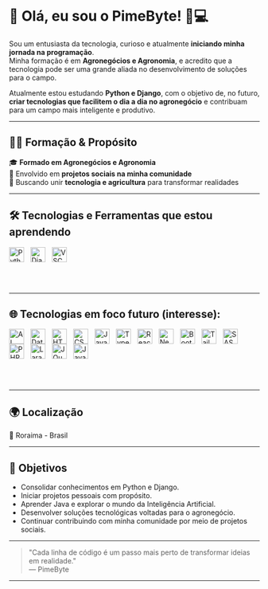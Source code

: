 # 👋 Olá, eu sou o PimeByte! 🌱💻

Sou um entusiasta da tecnologia, curioso e atualmente **iniciando minha jornada na programação**.  
Minha formação é em **Agronegócios e Agronomia**, e acredito que a tecnologia pode ser uma grande aliada no desenvolvimento de soluções para o campo.

Atualmente estou estudando **Python e Django**, com o objetivo de, no futuro, **criar tecnologias que facilitem o dia a dia no agronegócio** e contribuam para um campo mais inteligente e produtivo.

---

## 🧑‍🌾 Formação & Propósito

🎓 **Formado em Agronegócios e Agronomia**  
🤝 Envolvido em **projetos sociais na minha comunidade**  
🌾 Buscando unir **tecnologia e agricultura** para transformar realidades

---

## 🛠️ Tecnologias e Ferramentas que estou aprendendo

<div style="display: flex; flex-wrap: wrap;">
  <img align="left" alt="Python" title="Python" width="30px" style="padding-right: 10px;" src="https://cdn.jsdelivr.net/gh/devicons/devicon@latest/icons/python/python-original.svg" />
  <img align="left" alt="Django" title="Django" width="30px" style="padding-right: 10px;" src="https://cdn.jsdelivr.net/gh/devicons/devicon@latest/icons/django/django-plain.svg" />
  <img align="left" alt="VSCode" title="VSCode" width="30px" style="padding-right: 10px;" src="https://cdn.jsdelivr.net/gh/devicons/devicon@latest/icons/vscode/vscode-original.svg" />
</div>

<br/><br/>

---

## 🌐 Tecnologias em foco futuro (interesse):

<div style="display: flex; flex-wrap: wrap;">
  <img align="left" alt="AI" title="Artificial Intelligence" width="30px" style="padding-right: 10px;" src="https://cdn.jsdelivr.net/gh/devicons/devicon@latest/icons/tensorflow/tensorflow-original.svg" />
  <img align="left" alt="Database" title="Databases" width="30px" style="padding-right: 10px;" src="https://cdn.jsdelivr.net/gh/devicons/devicon@latest/icons/mysql/mysql-original.svg" />
  <img align="left" alt="HTML" title="HTML" width="30px" style="padding-right: 10px;" src="https://cdn.jsdelivr.net/gh/devicons/devicon@latest/icons/html5/html5-original.svg" />
  <img align="left" alt="CSS" title="CSS" width="30px" style="padding-right: 10px;" src="https://cdn.jsdelivr.net/gh/devicons/devicon@latest/icons/css3/css3-original.svg" />
  <img align="left" alt="JavaScript" title="JavaScript" width="30px" style="padding-right: 10px;" src="https://cdn.jsdelivr.net/gh/devicons/devicon@latest/icons/javascript/javascript-original.svg" />
  <img align="left" alt="TypeScript" title="TypeScript" width="30px" style="padding-right: 10px;" src="https://cdn.jsdelivr.net/gh/devicons/devicon@latest/icons/typescript/typescript-original.svg" />
  <img align="left" alt="React" title="React" width="30px" style="padding-right: 10px;" src="https://cdn.jsdelivr.net/gh/devicons/devicon@latest/icons/react/react-original.svg" />
  <img align="left" alt="Next.js" title="Next.js" width="30px" style="padding-right: 10px;" src="https://cdn.jsdelivr.net/gh/devicons/devicon@latest/icons/nextjs/nextjs-original.svg" />
  <img align="left" alt="Bootstrap" title="Bootstrap" width="30px" style="padding-right: 10px;" src="https://cdn.jsdelivr.net/gh/devicons/devicon@latest/icons/bootstrap/bootstrap-original.svg" />
  <img align="left" alt="Tailwind" title="Tailwind" width="30px" style="padding-right: 10px;" src="https://cdn.jsdelivr.net/gh/devicons/devicon@latest/icons/tailwindcss/tailwindcss-original.svg" />
  <img align="left" alt="SASS" title="SASS" width="30px" style="padding-right: 10px;" src="https://cdn.jsdelivr.net/gh/devicons/devicon@latest/icons/sass/sass-original.svg" />
  <img align="left" alt="PHP" title="PHP" width="30px" style="padding-right: 10px;" src="https://cdn.jsdelivr.net/gh/devicons/devicon@latest/icons/php/php-original.svg" />
  <img align="left" alt="Laravel" title="Laravel" width="30px" style="padding-right: 10px;" src="https://cdn.jsdelivr.net/gh/devicons/devicon@latest/icons/laravel/laravel-original.svg" />
  <img align="left" alt="JQuery" title="JQuery" width="30px" style="padding-right: 10px;" src="https://cdn.jsdelivr.net/gh/devicons/devicon@latest/icons/jquery/jquery-original.svg" />
  <img align="left" alt="Java" title="Java" width="30px" style="padding-right: 10px;" src="https://cdn.jsdelivr.net/gh/devicons/devicon@latest/icons/java/java-original.svg" />
</div>

<br/><br/>

---

## 🌍 Localização

📍 Roraima - Brasil

---

## 🚀 Objetivos

- Consolidar conhecimentos em Python e Django.
- Iniciar projetos pessoais com propósito.
- Aprender Java e explorar o mundo da Inteligência Artificial.
- Desenvolver soluções tecnológicas voltadas para o agronegócio.
- Continuar contribuindo com minha comunidade por meio de projetos sociais.

---

> "Cada linha de código é um passo mais perto de transformar ideias em realidade."  
> — PimeByte

---

